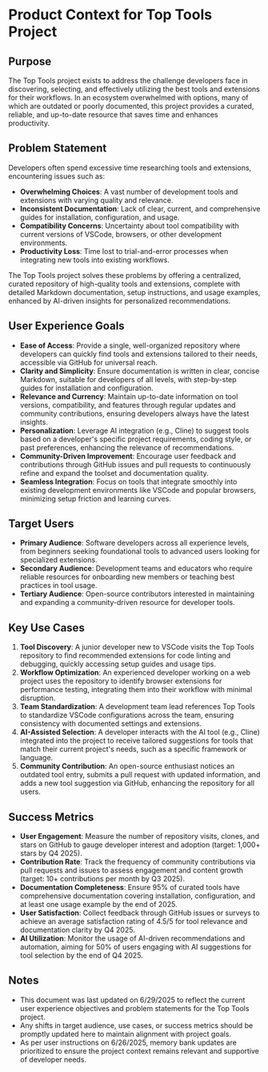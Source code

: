 # Product Context for Top Tools Project

## Purpose

The Top Tools project exists to address the challenge developers face in discovering, selecting, and effectively
utilizing the best tools and extensions for their workflows. In an ecosystem overwhelmed with options, many of which are
outdated or poorly documented, this project provides a curated, reliable, and up-to-date resource that saves time and
enhances productivity.

## Problem Statement

Developers often spend excessive time researching tools and extensions, encountering issues such as:

- **Overwhelming Choices**: A vast number of development tools and extensions with varying quality and relevance.
- **Inconsistent Documentation**: Lack of clear, current, and comprehensive guides for installation, configuration, and
  usage.
- **Compatibility Concerns**: Uncertainty about tool compatibility with current versions of VSCode, browsers, or other
  development environments.
- **Productivity Loss**: Time lost to trial-and-error processes when integrating new tools into existing workflows.

The Top Tools project solves these problems by offering a centralized, curated repository of high-quality tools and
extensions, complete with detailed Markdown documentation, setup instructions, and usage examples, enhanced by AI-driven
insights for personalized recommendations.

## User Experience Goals

- **Ease of Access**: Provide a single, well-organized repository where developers can quickly find tools and extensions
  tailored to their needs, accessible via GitHub for universal reach.
- **Clarity and Simplicity**: Ensure documentation is written in clear, concise Markdown, suitable for developers of all
  levels, with step-by-step guides for installation and configuration.
- **Relevance and Currency**: Maintain up-to-date information on tool versions, compatibility, and features through
  regular updates and community contributions, ensuring developers always have the latest insights.
- **Personalization**: Leverage AI integration (e.g., Cline) to suggest tools based on a developer's specific project
  requirements, coding style, or past preferences, enhancing the relevance of recommendations.
- **Community-Driven Improvement**: Encourage user feedback and contributions through GitHub issues and pull requests to
  continuously refine and expand the toolset and documentation quality.
- **Seamless Integration**: Focus on tools that integrate smoothly into existing development environments like VSCode
  and popular browsers, minimizing setup friction and learning curves.

## Target Users

- **Primary Audience**: Software developers across all experience levels, from beginners seeking foundational tools to
  advanced users looking for specialized extensions.
- **Secondary Audience**: Development teams and educators who require reliable resources for onboarding new members or
  teaching best practices in tool usage.
- **Tertiary Audience**: Open-source contributors interested in maintaining and expanding a community-driven resource
  for developer tools.

## Key Use Cases

1. **Tool Discovery**: A junior developer new to VSCode visits the Top Tools repository to find recommended extensions
   for code linting and debugging, quickly accessing setup guides and usage tips.
2. **Workflow Optimization**: An experienced developer working on a web project uses the repository to identify browser
   extensions for performance testing, integrating them into their workflow with minimal disruption.
3. **Team Standardization**: A development team lead references Top Tools to standardize VSCode configurations across
   the team, ensuring consistency with documented settings and extensions.
4. **AI-Assisted Selection**: A developer interacts with the AI tool (e.g., Cline) integrated into the project to
   receive tailored suggestions for tools that match their current project's needs, such as a specific framework or
   language.
5. **Community Contribution**: An open-source enthusiast notices an outdated tool entry, submits a pull request with
   updated information, and adds a new tool suggestion via GitHub, enhancing the repository for all users.

## Success Metrics

- **User Engagement**: Measure the number of repository visits, clones, and stars on GitHub to gauge developer interest
  and adoption (target: 1,000+ stars by Q4 2025).
- **Contribution Rate**: Track the frequency of community contributions via pull requests and issues to assess
  engagement and content growth (target: 10+ contributions per month by Q3 2025).
- **Documentation Completeness**: Ensure 95% of curated tools have comprehensive documentation covering installation,
  configuration, and at least one usage example by the end of 2025.
- **User Satisfaction**: Collect feedback through GitHub issues or surveys to achieve an average satisfaction rating of
  4.5/5 for tool relevance and documentation clarity by Q4 2025.
- **AI Utilization**: Monitor the usage of AI-driven recommendations and automation, aiming for 50% of users engaging
  with AI suggestions for tool selection by the end of Q4 2025.

## Notes

- This document was last updated on 6/29/2025 to reflect the current user experience objectives and problem statements
  for the Top Tools project.
- Any shifts in target audience, use cases, or success metrics should be promptly updated here to maintain alignment
  with project goals.
- As per user instructions on 6/26/2025, memory bank updates are prioritized to ensure the project context remains
  relevant and supportive of developer needs.
